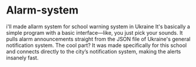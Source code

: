 # Alarm-system
i'll made allarm system for school warning system in Ukraine
It's basically a simple program with a basic interface—like, you just pick your sounds. It pulls alarm announcements straight from the JSON file of Ukraine's general notification system. The cool part? It was made specifically for this school and connects directly to the city’s notification system, making the alerts insanely fast.
